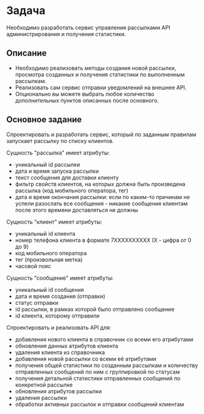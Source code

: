 # Задача
Необходимо разработать сервис управления рассылками API администрирования и получения статистики.
## Описание
* Необходимо реализовать методы создания новой рассылки, просмотра созданных и получения статистики по выполненным рассылкам.
* Реализовать сам сервис отправки уведомлений на внешнее API.
* Опционально вы можете выбрать любое количество дополнительных пунктов описанных после основного.
## Основное задание
Спроектировать и разработать сервис, который по заданным правилам запускает рассылку по списку клиентов.

Сущность "рассылка" имеет атрибуты:
* уникальный id рассылки
* дата и время запуска рассылки
* текст сообщения для доставки клиенту
* фильтр свойств клиентов, на которых должна быть произведена рассылка (код мобильного оператора, тег)
* дата и время окончания рассылки: если по каким-то причинам не успели разослать все сообщения - никакие сообщения клиентам после этого времени доставляться не должны

Сущность "клиент" имеет атрибуты:
* уникальный id клиента
* номер телефона клиента в формате 7XXXXXXXXXX (X - цифра от 0 до 9)
* код мобильного оператора
* тег (произвольная метка)
* часовой пояс

Сущность "сообщение" имеет атрибуты:
* уникальный id сообщения
* дата и время создания (отправки)
* статус отправки
* id рассылки, в рамках которой было отправлено сообщение
* id клиента, которому отправили

Спроектировать и реализовать API для:
* добавления нового клиента в справочник со всеми его атрибутами
* обновления данных атрибутов клиента
* удаления клиента из справочника
* добавления новой рассылки со всеми её атрибутами
* получения общей статистики по созданным рассылкам и количеству отправленных сообщений по ним с группировкой по статусам
* получения детальной статистики отправленных сообщений по конкретной рассылке
* обновления атрибутов рассылки
* удаления рассылки
* обработки активных рассылок и отправки сообщений клиентам
